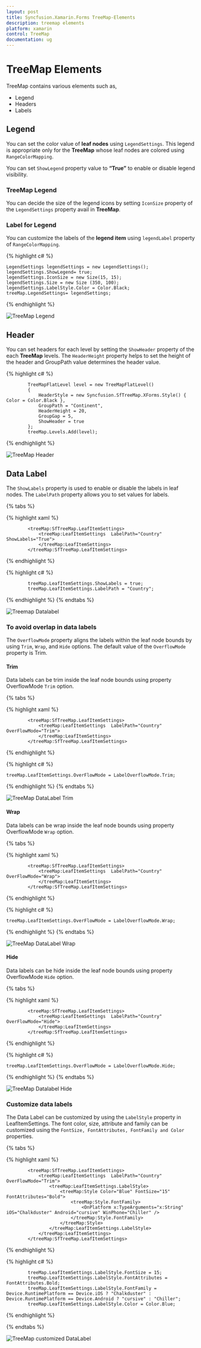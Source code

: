 ```yaml
---
layout: post
title: Syncfusion.Xamarin.Forms TreeMap-Elements
description: treemap elements
platform: xamarin
control: TreeMap
documentation: ug
---
```


# TreeMap Elements

TreeMap contains various elements such as,

* Legend
* Headers
* Labels

## Legend

You can set the color value of **leaf nodes** using `LegendSettings`. This legend is appropriate only for the **TreeMap** whose leaf nodes are colored using `RangeColorMapping`.

You can set `ShowLegend` property value to **“True”** to enable or disable legend visibility.

### TreeMap Legend

You can decide the size of the legend icons by setting `IconSize` property of the `LegendSettings` property avail in **TreeMap**.

### Label for Legend

You can customize the labels of the **legend item** using `legendLabel` property of `RangeColorMapping`. 

{% highlight c# %}

    LegendSettings legendSettings = new LegendSettings();
    legendSettings.ShowLegend= true;
    legendSettings.IconSize = new Size(15, 15);
    legendSettings.Size = new Size (350, 100);
    legendSettings.LabelStyle.Color = Color.Black;
    treeMap.LegendSettings= legendSettings;

{% endhighlight %}

![TreeMap Legend](Getting-Started_images/Legend.jpg)



## Header

You can set headers for each level by setting the `ShowHeader` property of the each **TreeMap** levels. The `HeaderHeight` property helps to set the height of the header and GroupPath value determines the header value. 

{% highlight c# %}

            TreeMapFlatLevel level = new TreeMapFlatLevel()
            {
                HeaderStyle = new Syncfusion.SfTreeMap.XForms.Style() { Color = Color.Black },
                GroupPath = "Continent",
                HeaderHeight = 20,
                GroupGap = 5,
                ShowHeader = true
            };
            treeMap.Levels.Add(level);     


{% endhighlight %} 


![TreeMap Header](Getting-Started_images/Header.jpg)

## Data Label

The `ShowLabels` property is used to enable or disable the labels in leaf nodes. The `LabelPath` property allows you to set values for labels.

{% tabs %}

{% highlight xaml %}

            <treeMap:SfTreeMap.LeafItemSettings>
                <treeMap:LeafItemSettings  LabelPath="Country" ShowLabels="True">
                </treeMap:LeafItemSettings>
            </treeMap:SfTreeMap.LeafItemSettings>

{% endhighlight %}

{% highlight c# %}

            treeMap.LeafItemSettings.ShowLabels = true;
            treeMap.LeafItemSettings.LabelPath = "Country";
 
{% endhighlight %}
{% endtabs %} 


![Treemap Datalabel](Getting-Started_images/ShowLabel.jpg)

### To avoid overlap in data labels

The `OverflowMode` property aligns the labels within the leaf node bounds by using `Trim`, `Wrap`, and `Hide` options. The default value of the `OverflowMode` property is Trim.

#### Trim
Data labels can be trim inside the leaf node bounds using property OverflowMode `Trim` option.

{% tabs %}

{% highlight xaml %}

            <treeMap:SfTreeMap.LeafItemSettings>
                <treeMap:LeafItemSettings  LabelPath="Country" OverFlowMode="Trim">
                </treeMap:LeafItemSettings>
            </treeMap:SfTreeMap.LeafItemSettings>

{% endhighlight %}

{% highlight c# %}

    treeMap.LeafItemSettings.OverFlowMode = LabelOverflowMode.Trim;
 
{% endhighlight %}
{% endtabs %}

![TreeMap DataLabel Trim](Getting-Started_images/LabelTrim.jpg)

#### Wrap
Data labels can be wrap inside the leaf node bounds using property OverflowMode `Wrap` option.

{% tabs %}

{% highlight xaml %}

            <treeMap:SfTreeMap.LeafItemSettings>
                <treeMap:LeafItemSettings  LabelPath="Country" OverFlowMode="Wrap">
                </treeMap:LeafItemSettings>
            </treeMap:SfTreeMap.LeafItemSettings>

{% endhighlight %}

{% highlight c# %}

    treeMap.LeafItemSettings.OverFlowMode = LabelOverflowMode.Wrap;
 
{% endhighlight %}
{% endtabs %}

![TreeMap DataLabel Wrap](Getting-Started_images/LabelWrap.jpg)

#### Hide
Data labels can be hide inside the leaf node bounds using property OverflowMode `Hide` option. 

{% tabs %}

{% highlight xaml %}

            <treeMap:SfTreeMap.LeafItemSettings>
                <treeMap:LeafItemSettings  LabelPath="Country" OverFlowMode="Hide">
                </treeMap:LeafItemSettings>
            </treeMap:SfTreeMap.LeafItemSettings>

{% endhighlight %}

{% highlight c# %}

    treeMap.LeafItemSettings.OverFlowMode = LabelOverflowMode.Hide;
 
{% endhighlight %}
{% endtabs %}

![TreeMap Datalabel Hide](Getting-Started_images/LabelHide.jpg)

### Customize data labels

The Data Label can be customized by using the `LabelStyle` property in LeafItemSettings. The font color, size, attribute and family can be customized using the `FontSize, FontAttributes, FontFamily and Color` properties.

{% tabs %}

{% highlight xaml %}

            <treeMap:SfTreeMap.LeafItemSettings>
                <treeMap:LeafItemSettings  LabelPath="Country" OverFlowMode="Trim">
                    <treeMap:LeafItemSettings.LabelStyle>
                        <treeMap:Style Color="Blue" FontSize="15" FontAttributes="Bold">
                            <treeMap:Style.FontFamily>
                                <OnPlatform x:TypeArguments="x:String" iOS="Chalkduster" Android="cursive" WinPhone="Chiller" />
                            </treeMap:Style.FontFamily>
                        </treeMap:Style>
                    </treeMap:LeafItemSettings.LabelStyle>
                </treeMap:LeafItemSettings>
            </treeMap:SfTreeMap.LeafItemSettings>

{% endhighlight %}

{% highlight c# %}

            treeMap.LeafItemSettings.LabelStyle.FontSize = 15;
            treeMap.LeafItemSettings.LabelStyle.FontAttributes = FontAttributes.Bold;
            treeMap.LeafItemSettings.LabelStyle.FontFamily = Device.RuntimePlatform == Device.iOS ? "Chalkduster" : Device.RuntimePlatform == Device.Android ? "cursive" : "Chiller";
            treeMap.LeafItemSettings.LabelStyle.Color = Color.Blue;
 
{% endhighlight %}

{% endtabs %}

![TreeMap customized DataLabel](Getting-Started_images/LabelCustomize.jpg)
